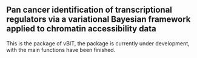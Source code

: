 ## Pan cancer identification of transcriptional regulators via a variational Bayesian framework applied to chromatin accessibility data

This is the package of vBIT, the package is currently under development, with the main functions have been finished.
